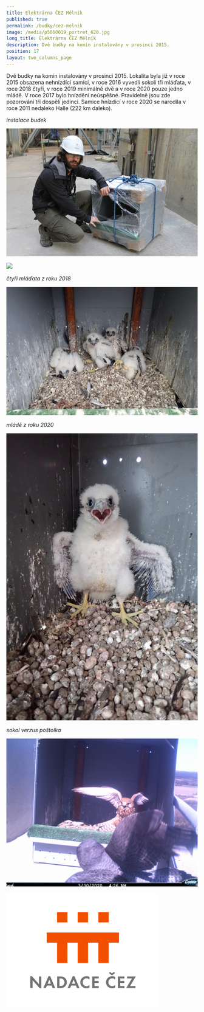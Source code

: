 ```yaml
---
title: Elektrárna ČEZ Mělník
published: true
permalink: /budky/cez-melnik
image: /media/p5060019_portret_620.jpg
long_title: Elektrárna ČEZ Mělník
description: Dvě budky na komín instalovány v prosinci 2015.
position: 17
layout: two_columns_page
---
```

Dvě budky na komín instalovány v prosinci 2015. Lokalita byla již v roce 2015 obsazena nehnízdící samicí, v roce 2016 vyvedli sokoli tři mláďata, v roce 2018 čtyři, v roce 2019 minimálně dvě a v roce 2020 pouze jedno mládě. V roce 2017 bylo hnízdění neúspěšné. Pravidelně jsou zde pozorováni tři dospělí jedinci. Samice hnízdící v roce 2020 se narodila v roce 2011 nedaleko Halle (222 km daleko).

_instalace budek_

![](/media/nerozbalena_budka_620.jpg)

![](/media/druhá-budka_620.jpg)

_čtyři mláďata z roku 2018_

![](/media/p6190960_ctyrka_620.jpg)

_mládě z roku 2020_

![](/media/p5250141_620.jpg)

_sokol verzus poštolka_

![](/media/sokol_versus_postolka-620.jpg)



![](/media/nadacecez.png)
